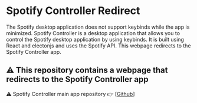 # Spotify Controller Redirect
The Spotify desktop application does not support keybinds while the app is minimized. Spotify Controller is a desktop application that allows you to control the Spotify desktop application by using keybinds. It is built using React and electonjs and uses the Spotify API. This webpage redirects to the Spotify Controller app.

## ⚠️ This repository contains a webpage that redirects to the Spotify Controller app  
⚠️ Spotify Controller main app repository 👉 [[Github](https://github.com/vedantyadu/spotify-controller)]

